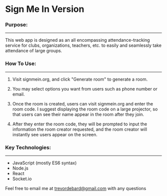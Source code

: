 # Sign Me In Version

### Purpose:
---
This web app is designed as an all encompassing attendance-tracking service for clubs, organizations, teachers, etc. to easily and seamlessly take attendance of large groups.


### How To Use:
---
1. Visit signmein.org, and click "Generate room" to generate a room.

2. You may select options you want from users such as phone number or email.

3. Once the room is created, users can visit signmein.org and enter the room code. I suggest displaying the room code on a large projector, so that users can see their name appear in the room after they join.

4. After they enter the room code, they will be prompted to input the information the room creator requested, and the room creator will instantly see users appear on the screen. 


### Key Technologies:
---
- JavaScript (mostly ES6 syntax)
- Node.js
- React
- <span>Socket.</span>io


Feel free to email me at trevordebard@gmail.com with any questions
